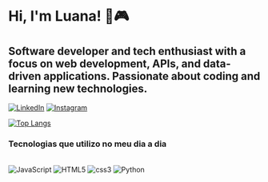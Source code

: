 # Hi, I'm Luana! 👾🎮
## Software developer and tech enthusiast with a focus on web development, APIs, and data-driven applications. Passionate about coding and learning new technologies.

[![LinkedIn](https://img.shields.io/badge/LinkedIn-0077B5?style=for-the-badge&logo=linkedin&logoColor=white)](https://www.linkedin.com/in/luana-forte-9b0264303)
[![Instagram](https://img.shields.io/badge/Instagram-E4405F?style=for-the-badge&logo=instagram&logoColor=white)](https://www.instagram.com/lulesf?igsh=MWViNHA2Z2J0YWVyaQ==)

[![Top Langs](https://github-readme-stats.vercel.app/api/top-langs/?username=luanaforte&layout=donut&show_icon=true&theme=gruvbox)](https://github.com/luanaforte/github-readme-stats)

### Tecnologias que utilizo no meu dia a dia

<div style="display: inline_block"><br>
    <img alt="JavaScript" src="https://img.shields.io/badge/JavaScript-F7DF1E?style=for-the-badge&logo=javascript&logoColor=black">
     <img alt="HTML5" src="https://img.shields.io/badge/HTML5-E34F26?style=for-the-badge&logo=html5&logoColor=white">
     <img alt="css3" src="https://img.shields.io/badge/CSS3-1572B6?style=for-the-badge&logo=css3&logoColor=white">
      <img alt="Python" src="https://img.shields.io/badge/Python-14354C?style=for-the-badge&logo=python&logoColor=white">
</div>
